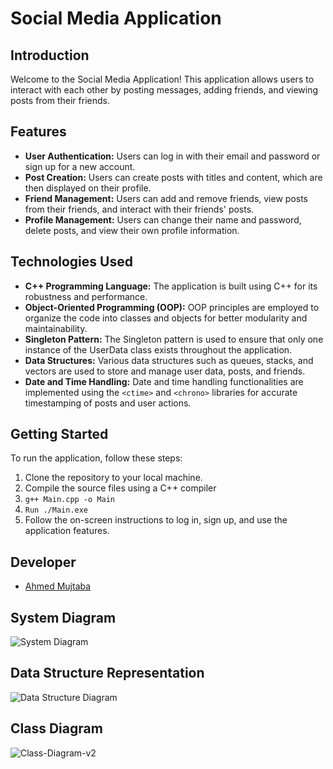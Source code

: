 # Social Media Application

## Introduction

Welcome to the Social Media Application! This application allows users to interact with each other by posting messages, adding friends, and viewing posts from their friends.

## Features

- **User Authentication:** Users can log in with their email and password or sign up for a new account.
- **Post Creation:** Users can create posts with titles and content, which are then displayed on their profile.
- **Friend Management:** Users can add and remove friends, view posts from their friends, and interact with their friends' posts.
- **Profile Management:** Users can change their name and password, delete posts, and view their own profile information.

## Technologies Used

- **C++ Programming Language:** The application is built using C++ for its robustness and performance.
- **Object-Oriented Programming (OOP):** OOP principles are employed to organize the code into classes and objects for better modularity and maintainability.
- **Singleton Pattern:** The Singleton pattern is used to ensure that only one instance of the UserData class exists throughout the application.
- **Data Structures:** Various data structures such as queues, stacks, and vectors are used to store and manage user data, posts, and friends.
- **Date and Time Handling:** Date and time handling functionalities are implemented using the `<ctime>` and `<chrono>` libraries for accurate timestamping of posts and user actions.

## Getting Started

To run the application, follow these steps:

1. Clone the repository to your local machine.
2. Compile the source files using a C++ compiler
3. ```g++ Main.cpp -o Main```
4. ``` Run ./Main.exe ```
5. Follow the on-screen instructions to log in, sign up, and use the application features.

## Developer

- [Ahmed Mujtaba](https://github.com/AhmedxMujtaba)
  

## System Diagram

![System Diagram](https://github.com/AhmedxMujtaba/Console-Social-Media-Sim/assets/121884030/adbf89d9-e74a-45e7-9fb3-117ce09c58e3)


## Data Structure Representation

![Data Structure Diagram](https://github.com/AhmedxMujtaba/Console-Social-Media-Sim/assets/121884030/02ac8e15-7004-4b68-8c4b-14fe4915703f)


## Class Diagram

![Class-Diagram-v2](https://github.com/AhmedxMujtaba/Console-Social-Media-Sim/assets/121884030/8ff7efd5-f9c0-498c-b2a5-3fa64241f4cd)

